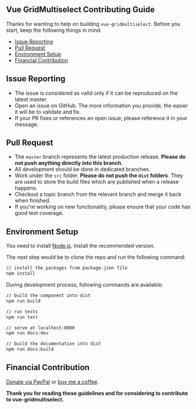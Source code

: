 ## Vue GridMultiselect Contributing Guide

Thanks for wanting to help on building `vue-gridmultiselect`. Before you start, keep the following things in mind.

- [Issue Reporting](#issue-reporting)
- [Pull Request](#pull-request)
- [Environment Setup](#environment-setup)
- [Financial Contribution](#financial-contribution)

## Issue Reporting

- The issue is considered as valid only if it can be reproduced on the latest master.
- Open an issue on GitHub. The more information you provide, the easier it will be to validate and fix.
- If your PR fixes or references an open issue, please reference it in your message.

## Pull Request

- The `master` branch represents the latest production release. **Please do not push anything directly into this branch**.
- All development should be done in dedicated branches.
- Work under the `src` folder. **Please do not push the `dist` folders**. They are used to store the build files which are published when a release happens.
- Checkout a topic branch from the relevant branch and merge it back when finished.
- If you're working on new functionality, please ensure that your code has good test coverage.

## Environment Setup

You need to install [Node.js](http://nodejs.org). Install the recommended version.

The next step would be to clone the repo and run the following command:

```bash
// install the packages from package.json file
npm install
```

During development process, following commands are available:

```bash
// build the component into dist
npm run build

// run tests
npm run test

// serve at localhost:8080
npm run docs:dev

// build the documentation into dist
npm run docs:build
```

## Financial Contribution

[Donate via PayPal](https://www.paypal.me/mprotic) or [buy me a coffee](https://ko-fi.com/milosprotic).


__Thank you for reading these guidelines and for considering to contribute to vue-gridmultiselect.__